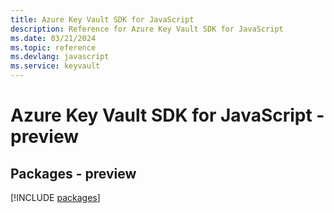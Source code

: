 ```yaml
---
title: Azure Key Vault SDK for JavaScript
description: Reference for Azure Key Vault SDK for JavaScript
ms.date: 03/21/2024
ms.topic: reference
ms.devlang: javascript
ms.service: keyvault
---
```

# Azure Key Vault SDK for JavaScript - preview
## Packages - preview
[!INCLUDE [packages](key-vault-index.md)]